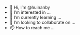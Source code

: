 - 👋 Hi, I’m @huinanby
- 👀 I’m interested in ...
- 🌱 I’m currently learning ...
- 💞️ I’m looking to collaborate on ...
- 📫 How to reach me ...

<!---
huinanby/huinanby is a ✨ special ✨ repository because its `README.md` (this file) appears on your GitHub profile.
You can click the Preview link to take a look at your changes.
--->
